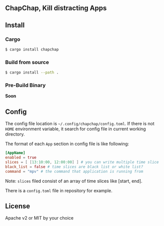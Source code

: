 ## ChapChap, Kill distracting Apps

## Install
### Cargo
```sh
$ cargo install chapchap
```

### Build from source
```sh
$ cargo install --path .
```

### Pre-Build Binary
**Soon**

## Config
The config file location is `~/.config/chapchap/config.toml`.
If there is not `HOME` environment variable, it search for config file
in current working directory.

The format of each `App` section in config file is like following:
```toml
[AppName]
enabled = true
slices = [ [13:10:00, 12:00:00] ] # you can write multiple time slice
black_list = false # time slices are black list or white list?
command = "mpv" # the command that application is running from
```
Note: `slices` filed consist of an array of time slices like [start,
end].

There is a `config.toml` file in repository for example.

## License
Apache v2 or MIT by your choice
